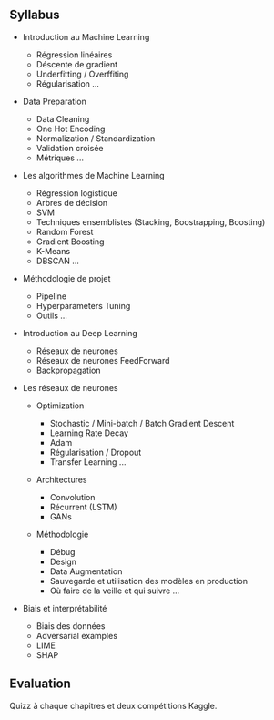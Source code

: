 ## Syllabus
- Introduction au Machine Learning
  - Régression linéaires
  - Déscente de gradient
  - Underfitting / Overffiting
  - Régularisation
  ...

- Data Preparation
  - Data Cleaning
  - One Hot Encoding
  - Normalization / Standardization
  - Validation croisée
  - Métriques
  ...

- Les algorithmes de Machine Learning
  - Régression logistique 
  - Arbres de décision
  - SVM
  - Techniques ensemblistes (Stacking, Boostrapping, Boosting)
  - Random Forest
  - Gradient Boosting
  - K-Means
  - DBSCAN
  ...

- Méthodologie de projet
  - Pipeline
  - Hyperparameters Tuning
  - Outils
  ...

- Introduction au Deep Learning
  - Réseaux de neurones
  - Réseaux de neurones FeedForward
  - Backpropagation

- Les réseaux de neurones
  - Optimization
    - Stochastic / Mini-batch / Batch Gradient Descent
    - Learning Rate Decay
    - Adam
    - Régularisation / Dropout
    - Transfer Learning
    ...

  - Architectures
    - Convolution
    - Récurrent (LSTM)
    - GANs

  - Méthodologie
    - Débug
    - Design
    - Data Augmentation
    - Sauvegarde et utilisation des modèles en production
    - Où faire de la veille et qui suivre
    ...

- Biais et interprétabilité
  - Biais des données
  - Adversarial examples
  - LIME
  - SHAP


## Evaluation

Quizz à chaque chapitres et deux compétitions Kaggle.